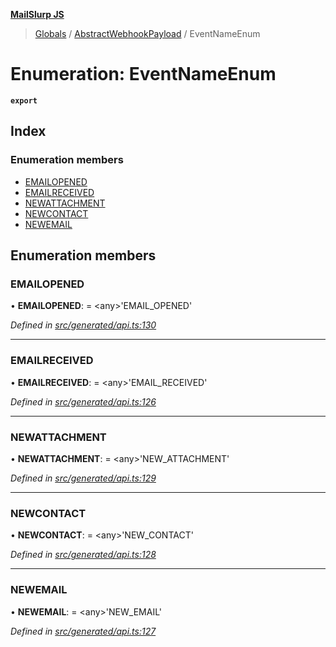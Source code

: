 **[MailSlurp JS](../README.md)**

> [Globals](../README.md) / [AbstractWebhookPayload](../modules/abstractwebhookpayload.md) / EventNameEnum

# Enumeration: EventNameEnum

**`export`** 

## Index

### Enumeration members

* [EMAILOPENED](abstractwebhookpayload.eventnameenum.md#emailopened)
* [EMAILRECEIVED](abstractwebhookpayload.eventnameenum.md#emailreceived)
* [NEWATTACHMENT](abstractwebhookpayload.eventnameenum.md#newattachment)
* [NEWCONTACT](abstractwebhookpayload.eventnameenum.md#newcontact)
* [NEWEMAIL](abstractwebhookpayload.eventnameenum.md#newemail)

## Enumeration members

### EMAILOPENED

•  **EMAILOPENED**:  = \<any>'EMAIL\_OPENED'

*Defined in [src/generated/api.ts:130](https://github.com/mailslurp/mailslurp-client/blob/c5e5f20/src/generated/api.ts#L130)*

___

### EMAILRECEIVED

•  **EMAILRECEIVED**:  = \<any>'EMAIL\_RECEIVED'

*Defined in [src/generated/api.ts:126](https://github.com/mailslurp/mailslurp-client/blob/c5e5f20/src/generated/api.ts#L126)*

___

### NEWATTACHMENT

•  **NEWATTACHMENT**:  = \<any>'NEW\_ATTACHMENT'

*Defined in [src/generated/api.ts:129](https://github.com/mailslurp/mailslurp-client/blob/c5e5f20/src/generated/api.ts#L129)*

___

### NEWCONTACT

•  **NEWCONTACT**:  = \<any>'NEW\_CONTACT'

*Defined in [src/generated/api.ts:128](https://github.com/mailslurp/mailslurp-client/blob/c5e5f20/src/generated/api.ts#L128)*

___

### NEWEMAIL

•  **NEWEMAIL**:  = \<any>'NEW\_EMAIL'

*Defined in [src/generated/api.ts:127](https://github.com/mailslurp/mailslurp-client/blob/c5e5f20/src/generated/api.ts#L127)*
